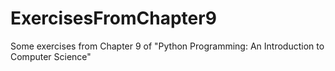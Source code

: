 ExercisesFromChapter9
=====================

Some exercises from Chapter 9 of "Python Programming: An Introduction to Computer Science"
